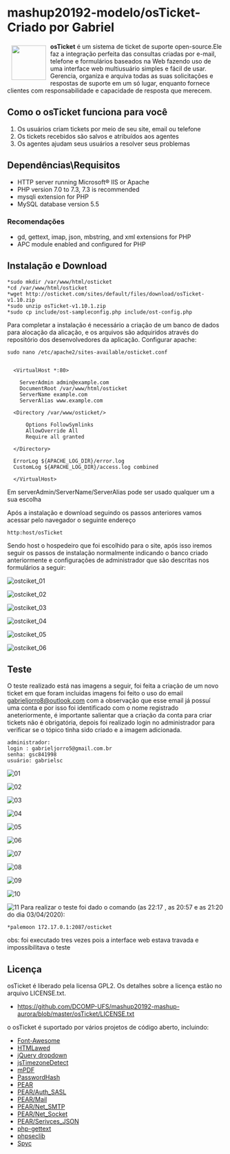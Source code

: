 

mashup20192-modelo/osTicket- Criado por Gabriel
========
<a href="https://osticket.com"><img height="80px" width="80px" src="images/favicon.png"
align="left" hspace="10" vspace="6"></a>
**osTicket** é um sistema de ticket de suporte open-source.Ele faz a integração perfeita 
das consultas criadas por e-mail, telefone e formulários baseados na 
Web fazendo uso de uma interface web multiusuário simples e fácil de usar.
Gerencia, organiza e arquiva todas as suas solicitações e respostas de suporte em um só lugar, 
enquanto fornece clientes com responsabilidade e capacidade de resposta que merecem.


Como o osTicket funciona para você
--------------------------
  1. Os usuários criam tickets por meio de seu site, email ou telefone
  1. Os tickets recebidos são salvos e atribuídos aos agentes
  1. Os agentes ajudam seus usuários a resolver seus problemas



Dependências\Requisitos
------------
  * HTTP server running Microsoft® IIS or Apache
  * PHP version 7.0 to 7.3, 7.3 is recommended
  * mysqli extension for PHP
  * MySQL database version 5.5

### Recomendações
  * gd, gettext, imap, json, mbstring, and xml extensions for PHP
  * APC module enabled and configured for PHP

Instalação e Download
----------
	*sudo mkdir /var/www/html/osticket
	*cd /var/www/html/osticket
	*wget http://osticket.com/sites/default/files/download/osTicket-v1.10.zip
	*sudo unzip osTicket-v1.10.1.zip
	*sudo cp include/ost-sampleconfig.php include/ost-config.php

Para completar a instalação é necessário a criação de um banco de dados
para alocação da alicação, e os arquivos são adquiridos através do repositório
dos desenvolvedores da aplicação.
Configurar apache:

    sudo nano /etc/apache2/sites-available/osticket.conf


      <VirtualHost *:80>
	
		ServerAdmin admin@example.com		
		DocumentRoot /var/www/html/osticket
		ServerName example.com
		ServerAlias www.example.com

      <Directory /var/www/osticket/>
     
          Options FollowSymlinks
          AllowOverride All
          Require all granted
	  
      </Directory>

      ErrorLog ${APACHE_LOG_DIR}/error.log     
      CustomLog ${APACHE_LOG_DIR}/access.log combined
     
      </VirtualHost>

Em serverAdmin/ServerName/ServerAlias pode ser usado qualquer um a sua escolha

Após a instalação e download seguindo os passos anteriores vamos acessar
pelo navegador o seguinte endereço

	http:host/osTicket
Sendo host o hospedeiro que foi escolhido para o site, após isso iremos 
seguir os passos de instalação normalmente indicando o banco criado anteriormente
e configurações de administrador que são descritas nos formulários a seguir:

![ostciket_01](https://user-images.githubusercontent.com/57021668/77785686-4fa7cd80-703b-11ea-8745-9971cee01101.jpg)

![ostciket_02](https://user-images.githubusercontent.com/57021668/77785699-520a2780-703b-11ea-8082-e1ca44c64702.jpg)

![ostciket_03](https://user-images.githubusercontent.com/57021668/77785708-546c8180-703b-11ea-9f84-7900d3e2c487.jpg)

![ostciket_04](https://user-images.githubusercontent.com/57021668/77785716-559dae80-703b-11ea-8e12-5f55d1e5e41d.jpg)

![ostciket_05](https://user-images.githubusercontent.com/57021668/77785726-58989f00-703b-11ea-86e2-cec5f04c74c0.jpg)

![ostciket_06](https://user-images.githubusercontent.com/57021668/77785734-5afaf900-703b-11ea-9339-6cdfc104648d.jpg)


Teste
---------
O teste realizado está nas imagens a seguir, foi feita a criação de um novo ticket
em que foram incluidas imagens foi feito o uso do email gabrieljorro8@outlook.com
com a observação que esse email já possuí uma conta e por isso foi identificado com o nome
registrado aneteriormente, é importante salientar que a criação da conta para criar tickets não
é obrigatória, depois foi realizado login no administrador para verificar se o tópico tinha sido 
criado e a imagem adicionada.

	administrador:
	login : gabrieljorro5@gmail.com.br
	senha: gsc841998
	usuário: gabrielsc

![01](https://user-images.githubusercontent.com/57021668/78414374-29ad9a80-75f2-11ea-9a89-b5d25be70a77.PNG)

![02](https://user-images.githubusercontent.com/57021668/78414377-2b775e00-75f2-11ea-8a04-87e1fe88172d.PNG)

![03](https://user-images.githubusercontent.com/57021668/78414379-2d412180-75f2-11ea-87cb-c26ae4b3a9e2.PNG)

![04](https://user-images.githubusercontent.com/57021668/78414381-2dd9b800-75f2-11ea-88be-514984d996e1.PNG)

![05](https://user-images.githubusercontent.com/57021668/78414390-33370280-75f2-11ea-8077-4d1f24bed339.PNG)

![06](https://user-images.githubusercontent.com/57021668/78414392-3500c600-75f2-11ea-8942-eff8c91bd39d.PNG)

![07](https://user-images.githubusercontent.com/57021668/78414395-36ca8980-75f2-11ea-96b4-b114433bd5aa.PNG)

![08](https://user-images.githubusercontent.com/57021668/78414396-39c57a00-75f2-11ea-9cf5-1e1f6ea7e97c.PNG)

![09](https://user-images.githubusercontent.com/57021668/78414398-3af6a700-75f2-11ea-9d5e-1b6541da6506.PNG)

![10](https://user-images.githubusercontent.com/57021668/78414399-3cc06a80-75f2-11ea-9896-93d080e30898.PNG)

![11](https://user-images.githubusercontent.com/57021668/78414469-87da7d80-75f2-11ea-93ec-7aab25a1176b.PNG)
Para realizar o teste foi dado o comando (as 22:17 , as 20:57 e as 21:20 do dia 03/04/2020):

	*palemoon 172.17.0.1:2087/osticket

obs: foi executado tres vezes pois a interface web estava travada e impossibilitava o teste

Licença
-------
osTicket é liberado pela licensa GPL2. Os detalhes sobre a licença estão
no arquivo LICENSE.txt.
* https://github.com/DCOMP-UFS/mashup20192-mashup-aurora/blob/master/osTicket/LICENSE.txt

o osTicket é suportado por vários projetos de código aberto, incluindo:

  * [Font-Awesome](http://fortawesome.github.com/Font-Awesome/)
  * [HTMLawed](http://www.bioinformatics.org/phplabware/internal_utilities/htmLawed)
  * [jQuery dropdown](http://labs.abeautifulsite.net/jquery-dropdown/)
  * [jsTimezoneDetect](http://pellepim.bitbucket.org/jstz/)
  * [mPDF](http://www.mpdf1.com/)
  * [PasswordHash](http://www.openwall.com/phpass/)
  * [PEAR](http://pear.php.net/package/PEAR)
  * [PEAR/Auth_SASL](http://pear.php.net/package/Auth_SASL)
  * [PEAR/Mail](http://pear.php.net/package/mail)
  * [PEAR/Net_SMTP](http://pear.php.net/package/Net_SMTP)
  * [PEAR/Net_Socket](http://pear.php.net/package/Net_Socket)
  * [PEAR/Serivces_JSON](http://pear.php.net/package/Services_JSON)
  * [php-gettext](https://launchpad.net/php-gettext/)
  * [phpseclib](http://phpseclib.sourceforge.net/)
  * [Spyc](http://github.com/mustangostang/spyc)
